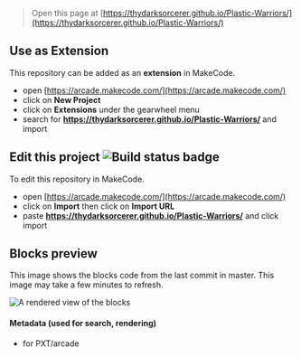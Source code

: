  


> Open this page at [https://thydarksorcerer.github.io/Plastic-Warriors/](https://thydarksorcerer.github.io/Plastic-Warriors/)

## Use as Extension

This repository can be added as an **extension** in MakeCode.

* open [https://arcade.makecode.com/](https://arcade.makecode.com/)
* click on **New Project**
* click on **Extensions** under the gearwheel menu
* search for **https://thydarksorcerer.github.io/Plastic-Warriors/** and import

## Edit this project ![Build status badge](https://ThyDarkSorcerer.github.io/Plastic-Warriors/workflows/MakeCode/badge.svg)

To edit this repository in MakeCode.

* open [https://arcade.makecode.com/](https://arcade.makecode.com/)
* click on **Import** then click on **Import URL**
* paste **https://thydarksorcerer.github.io/Plastic-Warriors/** and click import

## Blocks preview

This image shows the blocks code from the last commit in master.
This image may take a few minutes to refresh.

![A rendered view of the blocks](https://thydarksorcerer.github.io/Plastic-Warriors/raw/master/.github/makecode/blocks.png)

#### Metadata (used for search, rendering)

* for PXT/arcade
<script src="https://makecode.com/gh-pages-embed.js"></script><script>makeCodeRender("{{ site.makecode.home_url }}", "{{ site.github.owner_name }}/{{ site.github.repository_name }}");</script>
